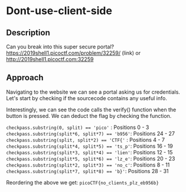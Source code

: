 # Dont-use-client-side

## Description

Can you break into this super secure portal? https://2019shell1.picoctf.com/problem/32259/ (link) or http://2019shell1.picoctf.com:32259

## Approach

Navigating to the website we can see a portal asking us for credentials. Let's start by checking if the sourcecode contains any useful info.

Interestingly, we can see the code calls the verify() function when the button is pressed. We can deduct the flag by checking the function.

`checkpass.substring(0, split) == 'pico'` : Positions 0 - 3 
`checkpass.substring(split*6, split*7) == 'b956'`: Positions 24 - 27
`checkpass.substring(split, split*2) == 'CTF{'` : Positions 4 - 7
`checkpass.substring(split*4, split*5) == 'ts_p'`: Positions 16 - 19
`checkpass.substring(split*3, split*4) == 'lien'`: Positions 12 - 15
`checkpass.substring(split*5, split*6) == 'lz_e'`: Positions 20 - 23
`checkpass.substring(split*2, split*3) == 'no_c'`: Positions 8 - 11
`checkpass.substring(split*7, split*8) == 'b}'`: Positions 28 - 31

Reordering the above we get: `picoCTF{no_clients_plz_eb956b}`
